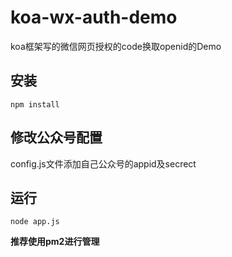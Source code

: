 # koa-wx-auth-demo
koa框架写的微信网页授权的code换取openid的Demo

## 安装
```
npm install
```

## 修改公众号配置
config.js文件添加自己公众号的appid及secrect

## 运行
```
node app.js
```
**推荐使用pm2进行管理**